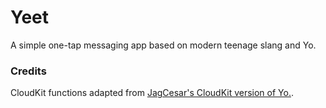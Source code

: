 # Yeet
A simple one-tap messaging app based on modern teenage slang and Yo.

### Credits
CloudKit functions adapted from [JagCesar's CloudKit version of Yo.](https://github.com/JagCesar/CloudKit-YO).
